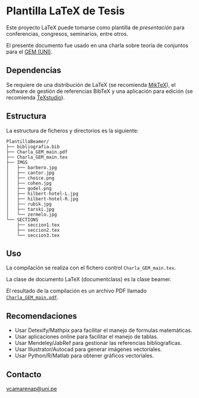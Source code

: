 # Plantilla LaTeX de Tesis

Este proyecto LaTeX puede tomarse como plantilla de *presentación* para conferencias, congresos, seminarios, entre otros.

El presente documento fue usado en una charla sobre teoría de conjuntos para el [GEM (UNI)](http://www.facebook.com/gemfcuni).


## Dependencias

Se requiere de una distribución de LaTeX (se recomienda [MikTeX](https://miktex.org/)), el software de gestión de referencias BibTeX y una aplicación para edición (se recomienda [TeXstudio](https://www.texstudio.org/)). 


## Estructura

La estructura de ficheros y directorios es la siguiente:

```
PlantillaBeamer/
├── bibliografia.bib
├── Charla_GEM_main.pdf
├── Charla_GEM_main.tex
├── IMGS
│   ├── barbero.jpg
│   ├── cantor.jpg
│   ├── choice.png
│   ├── cohen.jpg
│   ├── godel.png
│   ├── hilbert-hotel-L.jpg
│   ├── hilbert-hotel-R.jpg
│   ├── rubik.jpg
│   ├── tarski.jpg
│   └── zermelo.jpg
└── SECTIONS
    ├── seccion1.tex
    ├── seccion2.tex
    └── seccion3.tex
```


## Uso

La compilación se realiza con el fichero control `Charla_GEM_main.tex`.

La clase de documento LaTeX (documentclass) es la clase beamer.

El resultado de la compilación es un archivo PDF llamado [`Charla_GEM_main.pdf`](https://github.com/DanielCamarena/PlantillaBeamer/blob/main/Charla_GEM_main.pdf).


## Recomendaciones

- Usar Detexify/Mathpix para facilitar el manejo de formulas matemáticas.
- Usar aplicaciones online para facilitar el manejo de tablas.
- Usar Mendeley/JabRef para gestionar las referencias bibliograficas.
- Usar Illustrator/Autocad para generar imágenes vectoriales.
- Usar Python/R/Matlab para obtener gráficos vectoriales.


## Contacto

vcamarenap@uni.pe
